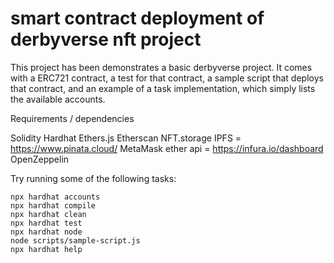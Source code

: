 # smart contract deployment of derbyverse nft project


This project has been demonstrates a basic derbyverse project. It comes with a  ERC721 contract, a test for that contract, a sample script that deploys that contract, and an example of a task implementation, which simply lists the available accounts.



Requirements / dependencies 

Solidity
Hardhat
Ethers.js
Etherscan
NFT.storage IPFS  = https://www.pinata.cloud/
MetaMask
ether api =  https://infura.io/dashboard
OpenZeppelin

Try running some of the following tasks:

```shell
npx hardhat accounts
npx hardhat compile
npx hardhat clean
npx hardhat test
npx hardhat node
node scripts/sample-script.js
npx hardhat help
```

